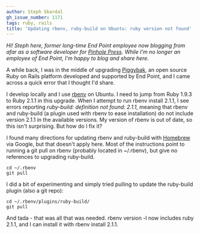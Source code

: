 ```yaml
---
author: Steph Skardal
gh_issue_number: 1171
tags: ruby, rails
title: 'Updating rbenv, ruby-build on Ubuntu: ruby version not found'
---
```




*Hi! Steph here, former long-time End Point employee now blogging from afar as a software developer for [Pinhole Press](https://pinholepress.com/). While I’m no longer an employee of End Point, I’m happy to blog and share here.*

A while back, I was in the middle of upgrading [Piggybak](http://www.piggybak.org/), an open source Ruby on Rails platform developed and supported by End Point, and I came across a quick error that I thought I'd share.

I develop locally and I use [rbenv](https://github.com/sstephenson/rbenv) on Ubuntu. I need to jump from Ruby 1.9.3 to Ruby 2.1.1 in this upgrade. When I attempt to run rbenv install 2.1.1, I see errors reporting *ruby-build: definition not found: 2.1.1*, meaning that rbenv and ruby-build (a plugin used with rbenv to ease installation) do not include version 2.1.1 in the available versions. My version of rbenv is out of date, so this isn't surprising. But how do I fix it?

I found many directions for updating rbenv and ruby-build with [Homebrew](http://brew.sh/) via Google, but that doesn't apply here. Most of the instructions point to running a git pull on rbenv (probably located in ~/.rbenv), but give no references to upgrading ruby-build.

```nohighlight
cd ~/.rbenv
git pull
```

I did a bit of experimenting and simply tried pulling to update the ruby-build plugin (also a git repo):

```nohighlight
cd ~/.rbenv/plugins/ruby-build/
git pull
```

And tada - that was all that was needed. rbenv version -l now includes ruby 2.1.1, and I can install it with rbenv install 2.1.1.


